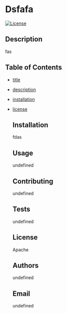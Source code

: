 
  # Dsfafa

  [![License](https://img.shields.io/badge/License-Apache_2.0-blue.svg)](https://opensource.org/licenses/Apache-2.0)

  ## Description
  fas

  ## Table of Contents
  * [title](#title)
* [description](#description)
* [installation](#installation)
* [license](#license)


  ## Installation
  fdas

  ## Usage
  undefined

  ## Contributing
  undefined

  ## Tests
  undefined

  ## License
  Apache

  ## Authors
  undefined

  ## Email
  undefined
